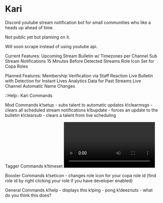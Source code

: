 # Kari
Discord youtube stream notification bot for small communities who like a heads up ahead of time. 

Not public yet but planning on it.

Will soon scrape instead of using youtube api.

Current Features:
Upcoming Stream Bulletin w/ Timezones per Channel Sub
Stream Notifications 15 Minutes Before Detected Streams
Role Icon Set for Copa Roles

Planned Features:
Membership Verification via Staff Reaction
Live Bulletin with Detection for Instant Lives
Analytics Data for Past Streams
Live Channel Automatic Name Changes

::Help::
Kari Commands

Mod Commands
k!setup <talent name> <YouTube channel ID> <live channel id> <role id> - subs talent to automatic updates
k!clearmsgs - clears all scheduled stream notifications
k!bupdate - forces an update to the bulletin
k!clearsub <live channel id> - clears a talent from live scheduling

Tagger Commands
k!timeset <video ID> <minutes> - manually adds minutes to a previously scheduled notification (to use if a stream is manually rescheduled)
k!displaysubs - displays current sub list
k!displaystreams - displays current upcoming notifications for streams and their rowID for timeset

Booster Commands
k!seticon <role id> - changes role icon for your copa role id (find role id by right clicking your role if you have developer enabled)

General Commands
k!help - displays this
k!ping - pong
k!deeznuts - what do you think this does?

